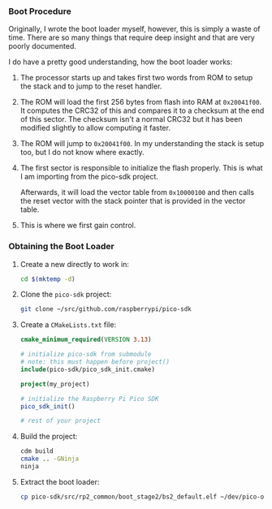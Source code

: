 ### Boot Procedure

Originally, I wrote the boot loader myself, however, this is simply a waste of time.
There are so many things that require deep insight and that are very poorly documented.

I do have a pretty good understanding, how the boot loader works:

 1. The processor starts up and takes first two words from ROM to setup the stack and to jump to the reset handler.

 2. The ROM will load the first 256 bytes from flash into RAM at `0x20041f00`.
    It computes the CRC32 of this and compares it to a checksum at the end of this sector.
    The checksum isn't a normal CRC32 but it has been modified slightly to allow computing it faster.

 3. The ROM will jump to `0x20041f00`.
    In my understanding the stack is setup too, but I do not know where exactly.

 4. The first sector is responsible to initialize the flash properly.
    This is what I am importing from the pico-sdk project.

    Afterwards, it will load the vector table from `0x10000100` and then calls the reset vector with the stack pointer
    that is provided in the vector table.

 5. This is where we first gain control.

### Obtaining the Boot Loader

 1. Create a new directly to work in:

    ```bash
    cd $(mktemp -d)
    ```

 2. Clone the `pico-sdk` project:

    ```bash
    git clone ~/src/github.com/raspberrypi/pico-sdk
    ```

 3. Create a `CMakeLists.txt` file:

    ```cmake
    cmake_minimum_required(VERSION 3.13)

    # initialize pico-sdk from submodule
    # note: this must happen before project()
    include(pico-sdk/pico_sdk_init.cmake)

    project(my_project)

    # initialize the Raspberry Pi Pico SDK
    pico_sdk_init()

    # rest of your project
    ```

 4. Build the project:

    ```bash
    cdm build
    cmake .. -GNinja
    ninja
    ```

 5. Extract the boot loader:

    ```bash
    cp pico-sdk/src/rp2_common/boot_stage2/bs2_default.elf ~/dev/pico-os/Extern/boot.elf
    ```
